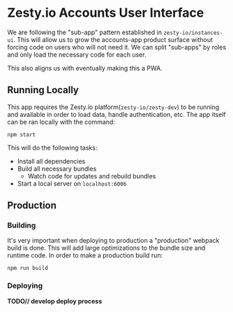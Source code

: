 # Zesty.io Accounts User Interface

We are following the "sub-app" pattern established in `zesty-io/instances-ui`. This will allow us to grow the accounts-app product surface without forcing code on users who will not need it. We can split "sub-apps" by roles and only load the necessary code for each user.

This also aligns us with eventually making this a PWA.

## Running Locally

This app requires the Zesty.io platform(`zesty-io/zesty-dev`) to be running and available in order to load data, handle authentication, etc. The app itself can be ran locally with the command:

    npm start

This will do the following tasks:

* Install all dependencies
* Build all necessary bundles
  * Watch code for updates and rebuild bundles
* Start a local server on `localhost:6006`

## Production

### Building

It's very important when deploying to production a "production" webpack build is done. This will add large optimizations to the bundle size and runtime code. In order to make a production build run:

    npm run build

### Deploying

**TODO// develop deploy process**
